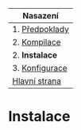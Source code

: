 | Nasazení |
| -------- |
| 1. [Předpoklady](PrerequirmentsCZ.md) |
| 2. [Kompilace](CompileCZ.md) |
| 2. **Instalace** |
| 3. [Konfigurace](ConfigurationCZ.md) |
|[Hlavní strana](../READMECZ.md)|

# Instalace